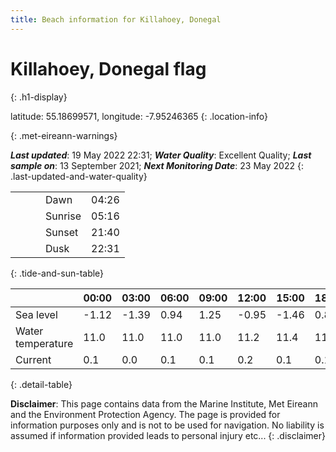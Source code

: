 ```yaml
---
title: Beach information for Killahoey, Donegal
---
```

# Killahoey, Donegal <span class="material-icons blue-flag" alt="This a Blue Flag beach">flag</span>
{: .h1-display}

latitude: 55.18699571, longitude: -7.95246365
{: .location-info}


{: .met-eireann-warnings}

___Last updated___: 19 May 2022 22:31; ___Water Quality___: Excellent Quality;
___Last sample on___: 13 September 2021; ___Next Monitoring Date___: 23 May 2022
{: .last-updated-and-water-quality}

|   |   |   |   |   |
|---|---|---|---|---|
|   |   |   | Dawn  | 04:26 |
|   |   |   | Sunrise  | 05:16 |
|   |   |   | Sunset  | 21:40 |
|   |   |   | Dusk  | 22:31 |
{: .tide-and-sun-table}

<div></div>

| | 00:00 | 03:00 | 06:00 | 09:00 | 12:00 | 15:00 | 18:00 | 21:00 |
|---|---|---|---|---|---|---|---|---|
| Sea level | -1.12 | -1.39 | 0.94 | 1.25| -0.95 | -1.46 | 0.87 | 1.66 |
| Water temperature | 11.0 | 11.0 | 11.0 | 11.0 | 11.2 | 11.4 | 11.5 | 11.4 |
| Current | 0.1 | 0.0 | 0.1 | 0.1 | 0.2| 0.1 | 0.1 | 0.0 |
{: .detail-table}

__Disclaimer__: This page contains data from the Marine Institute,
Met Eireann and the Environment Protection Agency. The page is provided for
information purposes only and is not to be used for navigation. No liability
is assumed if information provided leads to personal injury etc...
{: .disclaimer}